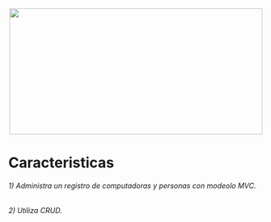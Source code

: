 <div id="hola" align="center">
 
<img src="https://thumbs.gfycat.com/DistinctMammothAngora-max-1mb.gif" width="500" height="250">
</div>

<!DOCTYPE html>
<html lang="en">
<body>
<h1>Caracteristicas</h1>    
<h6>
    1) Administra un registro de computadoras y personas con modeolo MVC.  
</h6>

<h6>
    2) Utiliza CRUD.  
</h6>
</body>
</html>
